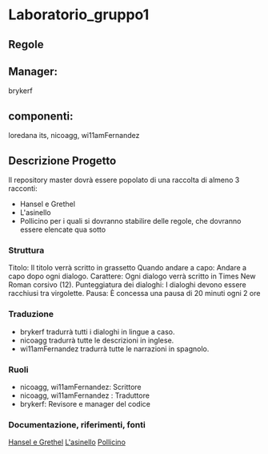 # Laboratorio_gruppo1

## Regole

## Manager: 
brykerf
## componenti: 
loredana its, nicoagg, wi11amFernandez

## Descrizione Progetto
Il repository master dovrà essere popolato di una raccolta di almeno 3 racconti: 
- Hansel e Grethel
- L'asinello
- Pollicino
per i quali si dovranno stabilire delle regole, che dovranno essere elencate qua sotto

### Struttura
Titolo: Il titolo verrà scritto in grassetto
Quando andare a capo: Andare a capo dopo ogni dialogo.
Carattere: Ogni dialogo verrà scritto in Times New Roman corsivo (12).
Punteggiatura dei dialoghi: I dialoghi devono essere racchiusi tra virgolette.
Pausa: È concessa una pausa di 20 minuti ogni 2 ore

### Traduzione
- brykerf tradurrà tutti i dialoghi in lingue a caso.
- nicoagg tradurrà tutte le descrizioni in inglese.
- wi11amFernandez tradurrà tutte le narrazioni in spagnolo.

### Ruoli
- nicoagg, wi11amFernandez: Scrittore
- nicoagg, wi11amFernandez : Traduttore
- brykerf: Revisore e manager del codice

### Documentazione, riferimenti, fonti
[Hansel e Grethel](https://www.grimmstories.com/it/grimm_fiabe/hansel_e_grethel)
[L'asinello](https://www.grimmstories.com/it/grimm_fiabe/asinello)
[Pollicino](https://www.grimmstories.com/it/grimm_fiabe/pollicino)
